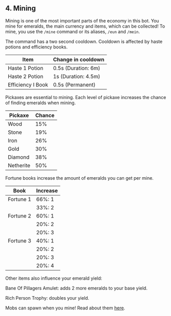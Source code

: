 ## 4. Mining

Mining is one of the most important parts of the economy in this bot. You mine for emeralds, the main currency and items, which can be collected! To mine, you use the `/mine` command or its aliases, `/eun` and `/mein`. 

The command has a two second cooldown. Cooldown is affected by haste potions and efficiency books. 

|      Item           | Change in cooldown |
|---------------------|--------------------|
| Haste 1 Potion      | 0.5s (Duration: 6m)|
| Haste 2 Potion      | 1s (Duration: 4.5m)|
| Efficiency I Book   | 0.5s (Permanent)   |

Pickaxes are essential to mining. Each level of pickaxe increases the chance of finding emeralds when mining.

| Pickaxe   | Chance |
|-----------|--------|
| Wood      |  15%   |
| Stone     |  19%   |
| Iron      |  26%   |
| Gold      |  30%   |
| Diamond   |  38%   |
| Netherite |  50%   |

Fortune books increase the amount of emeralds you can get per mine.

| Book  | Increase |
|-------|----------|
| Fortune 1| 66%: 1   |
|       | 33%: 2   |
| Fortune 2| 60%: 1   |
|       | 20%: 2   |
|       | 20%: 3   |
| Fortune 3| 40%: 1   |
|       | 20%: 2   |
|       | 20%: 3   |
|       | 20%: 4   |

Other items also influence your emerald yield:

Bane Of Pillagers Amulet: adds 2 more emeralds to your base yield.

Rich Person Trophy: doubles your yield.

Mobs can spawn when you mine! Read about them [here](mobs.md). 
